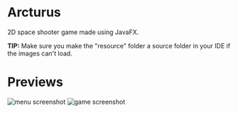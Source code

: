 # Arcturus

2D space shooter game made using JavaFX.

**TIP:**
Make sure you make the "resource" folder a source folder in your IDE if the images can't load.

# Previews
![menu screenshot](https://raw.githubusercontent.com/snystroms/arcturus/master/preview/menu.png)
![game screenshot](https://raw.githubusercontent.com/snystroms/arcturus/master/preview/game.png)

